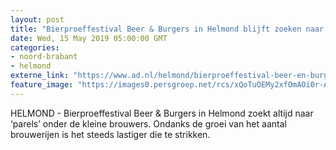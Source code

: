 ```yaml
---
layout: post
title: "Bierproeffestival Beer & Burgers in Helmond blijft zoeken naar ‘parels’ onder de minibrouwers"
date: Wed, 15 May 2019 05:00:00 GMT
categories: 
- noord-brabant 
- helmond 
externe_link: "https://www.ad.nl/helmond/bierproeffestival-beer-en-burgers-in-helmond-blijft-zoeken-naar-parels-onder-de-minibrouwers~a73c52fc4/"
feature_image: "https://images0.persgroep.net/rcs/xQoTuOEMy2xfOmAOi0r-AjnYwE0/diocontent/106792938/_fitwidth/400/?appId=21791a8992982cd8da851550a453bd7f&quality=0.7"
---
```


HELMOND - Bierproeffestival Beer & Burgers in Helmond zoekt altijd naar ‘parels’ onder de kleine brouwers. Ondanks de groei van het aantal brouwerijen is het steeds lastiger die te strikken.
